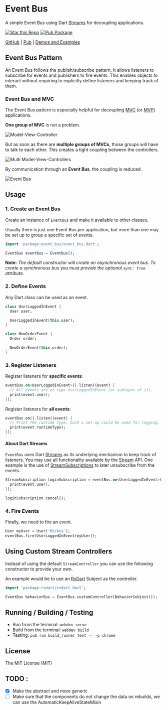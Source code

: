 # Event Bus

A simple Event Bus using Dart [Streams](https://api.dartlang.org/apidocs/channels/stable/dartdoc-viewer/dart:async.Stream)
for decoupling applications.

[![Star this Repo](https://img.shields.io/github/stars/marcojakob/dart-event-bus.svg?style=flat-square)](https://github.com/marcojakob/dart-event-bus)
[![Pub Package](https://img.shields.io/pub/v/event_bus.svg?style=flat-square)](https://pub.dev/packages/event_bus)

[GitHub](https://github.com/marcojakob/dart-event-bus) |
[Pub](https://pub.dev/packages/event_bus) |
[Demos and Examples](https://code.makery.ch/library/dart-event-bus/)

## Event Bus Pattern

An Event Bus follows the publish/subscribe pattern. It allows listeners to
subscribe for events and publishers to fire events. This enables objects to
interact without requiring to explicitly define listeners and keeping track of
them.

### Event Bus and MVC

The Event Bus pattern is especially helpful for decoupling [MVC](https://wikipedia.org/wiki/Model_View_Controller)
(or [MVP](https://wikipedia.org/wiki/Model_View_Presenter)) applications.

**One group of MVC** is not a problem.

![Model-View-Controller](https://raw.githubusercontent.com/marcojakob/dart-event-bus/master/doc/mvc.png)

But as soon as there are **multiple groups of MVCs**, those groups will have to talk
to each other. This creates a tight coupling between the controllers.

![Multi Model-View-Controllers](https://raw.githubusercontent.com/marcojakob/dart-event-bus/master/doc/mvc-multi.png)

By communication through an **Event Bus**, the coupling is reduced.

![Event Bus](https://raw.githubusercontent.com/marcojakob/dart-event-bus/master/doc/event-bus.png)

## Usage

### 1. Create an Event Bus

Create an instance of `EventBus` and make it available to other classes.

Usually there is just one Event Bus per application, but more than one may be
set up to group a specific set of events.

```dart
import 'package:event_bus/event_bus.dart';

EventBus eventBus = EventBus();
```

**Note:** _The default constructor will create an asynchronous event bus. To
create a synchronous bus you must provide the optional `sync: true` attribute._

### 2. Define Events

Any Dart class can be used as an event.

```dart
class UserLoggedInEvent {
  User user;

  UserLoggedInEvent(this.user);
}

class NewOrderEvent {
  Order order;

  NewOrderEvent(this.order);
}
```

### 3. Register Listeners

Register listeners for **specific events**:

```dart
eventBus.on<UserLoggedInEvent>().listen((event) {
  // All events are of type UserLoggedInEvent (or subtypes of it).
  print(event.user);
});
```

Register listeners for **all events**:

```dart
eventBus.on().listen((event) {
  // Print the runtime type. Such a set up could be used for logging.
  print(event.runtimeType);
});
```

#### About Dart Streams

`EventBus` uses Dart [Streams](https://api.dartlang.org/apidocs/channels/stable/dartdoc-viewer/dart:async.Stream)
as its underlying mechanism to keep track of listeners. You may use all
functionality available by the [Stream](https://api.dartlang.org/apidocs/channels/stable/dartdoc-viewer/dart:async.Stream)
API. One example is the use of [StreamSubscriptions](https://api.dartlang.org/apidocs/channels/stable/dartdoc-viewer/dart:async.StreamSubscription)
to later unsubscribe from the events.

```dart
StreamSubscription loginSubscription = eventBus.on<UserLoggedInEvent>().listen((event) {
  print(event.user);
});

loginSubscription.cancel();
```

### 4. Fire Events

Finally, we need to fire an event.

```dart
User myUser = User('Mickey');
eventBus.fire(UserLoggedInEvent(myUser));
```

## Using Custom Stream Controllers

Instead of using the default `StreamController` you can use the following constructor
to provide your own.

An example would be to use an [RxDart](https://pub.dev/packages/rxdart) Subject
as the controller.

```dart
import 'package:rxdart/rxdart.dart';

EventBus behaviorBus = EventBus.customController(BehaviorSubject());
```

## Running / Building / Testing

- Run from the terminal: `webdev serve`
- Build from the terminal: `webdev build`
- Testing: `pub run build_runner test -- -p chrome`

## License

The MIT License (MIT)


## TODO : 
- [x] Make the abstract and more generic 
- [ ] Make sure that the components do not change the data on rebuilds, we can use the AutomaticKeepAliveStateMixin